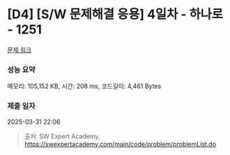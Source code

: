 # [D4] [S/W 문제해결 응용] 4일차 - 하나로 - 1251 

[문제 링크](https://swexpertacademy.com/main/code/problem/problemDetail.do?contestProbId=AV15StKqAQkCFAYD) 

### 성능 요약

메모리: 105,152 KB, 시간: 208 ms, 코드길이: 4,461 Bytes

### 제출 일자

2025-03-31 22:06



> 출처: SW Expert Academy, https://swexpertacademy.com/main/code/problem/problemList.do